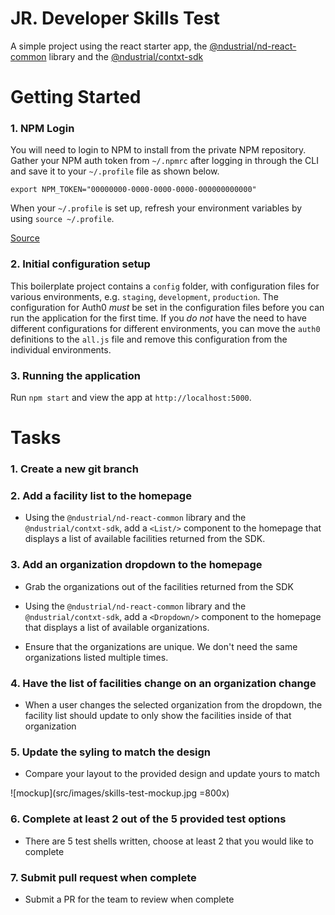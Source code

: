 # JR. Developer Skills Test
A simple project using the react starter app, the [@ndustrial/nd-react-common](https://www.npmjs.com/package/@ndustrial/nd-react-common) library and the [@ndustrial/contxt-sdk](https://github.com/ndustrialio/contxt-sdk-js)

# Getting Started

### 1. NPM Login
You will need to login to NPM to install from the private NPM repository. Gather your NPM auth token from `~/.npmrc` after logging in through the CLI and save it to your `~/.profile` file as shown below.

```
export NPM_TOKEN="00000000-0000-0000-0000-000000000000"
```

When your `~/.profile` is set up, refresh your environment variables by using `source ~/.profile`.


[Source](http://blog.npmjs.org/post/118393368555/deploying-with-npm-private-modules)

### 2. Initial configuration setup
This boilerplate project contains a `config` folder, with configuration files for various environments, e.g. `staging`, `development`, `production`. The configuration for Auth0 *must* be set in the configuration files before you can run the application for the first time. If you *do not* have the need to have different configurations for different environments, you can move the `auth0` definitions to the `all.js` file and remove this configuration from the individual environments.

### 3. Running the application
Run `npm start` and view the app at `http://localhost:5000`.

# Tasks
### 1. Create a new git branch

### 2. Add a facility list to the homepage

- Using the `@ndustrial/nd-react-common` library and the `@ndustrial/contxt-sdk`, add a `<List/>` component to the homepage that displays a list of available facilities returned from the SDK.

### 3. Add an organization dropdown to the homepage
- Grab the organizations out of the facilities returned from the SDK

- Using the `@ndustrial/nd-react-common` library and the `@ndustrial/contxt-sdk`, add a `<Dropdown/>` component to the homepage that displays a list of available organizations.

- Ensure that the organizations are unique. We don't need the same organizations listed multiple times.

### 4. Have the list of facilities change on an organization change
- When a user changes the selected organization from the dropdown, the facility list should update to only show the facilities inside of that organization

### 5. Update the syling to match the design
- Compare your layout to the provided design and update yours to match

![mockup](src/images/skills-test-mockup.jpg =800x)

### 6. Complete at least 2 out of the 5 provided test options
- There are 5 test shells written, choose at least 2 that you would like to complete

### 7. Submit pull request when complete
- Submit a PR for the team to review when complete
